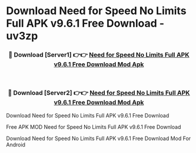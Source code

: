 # Download Need for Speed No Limits Full APK v9.6.1 Free Download - uv3zp



<div align="center">
<h3>🔴 Download [Server1] 👉👉 <a href="https://momento.my/?title=Need_for_Speed_No_Limits_Full_APK_v9.6.1_Free_Download">Need for Speed No Limits Full APK v9.6.1 Free Download Mod Apk</a></h3><br>

<h3>🔴 Download [Server2] 👉👉 <a href="https://momento.my/?title=Need_for_Speed_No_Limits_Full_APK_v9.6.1_Free_Download">Need for Speed No Limits Full APK v9.6.1 Free Download Mod Apk</a></h3>
</div>



Download Need for Speed No Limits Full APK v9.6.1 Free Download 

Free APK MOD Need for Speed No Limits Full APK v9.6.1 Free Download 

Download Need for Speed No Limits Full APK v9.6.1 Free Download Mod For Android
